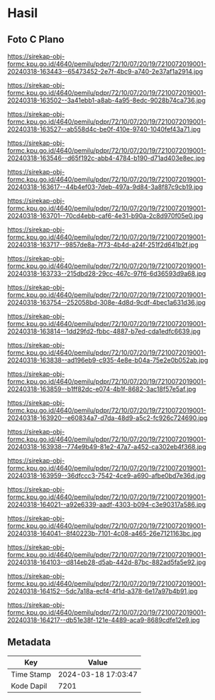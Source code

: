 # Hasil

## Foto C Plano

https://sirekap-obj-formc.kpu.go.id/4640/pemilu/pdpr/72/10/07/20/19/7210072019001-20240318-163443--65473452-2e7f-4bc9-a740-2e37af1a2914.jpg

https://sirekap-obj-formc.kpu.go.id/4640/pemilu/pdpr/72/10/07/20/19/7210072019001-20240318-163502--3a41ebb1-a8ab-4a95-8edc-9028b74ca736.jpg

https://sirekap-obj-formc.kpu.go.id/4640/pemilu/pdpr/72/10/07/20/19/7210072019001-20240318-163527--ab558d4c-be0f-410e-9740-1040fef43a71.jpg

https://sirekap-obj-formc.kpu.go.id/4640/pemilu/pdpr/72/10/07/20/19/7210072019001-20240318-163546--d65f192c-abb4-4784-b190-d71ad403e8ec.jpg

https://sirekap-obj-formc.kpu.go.id/4640/pemilu/pdpr/72/10/07/20/19/7210072019001-20240318-163617--44b4ef03-7deb-497a-9d84-3a8f87c9cb19.jpg

https://sirekap-obj-formc.kpu.go.id/4640/pemilu/pdpr/72/10/07/20/19/7210072019001-20240318-163701--70cd4ebb-caf6-4e31-b90a-2c8d970f05e0.jpg

https://sirekap-obj-formc.kpu.go.id/4640/pemilu/pdpr/72/10/07/20/19/7210072019001-20240318-163717--9857de8a-7f73-4b4d-a24f-251f2d641b2f.jpg

https://sirekap-obj-formc.kpu.go.id/4640/pemilu/pdpr/72/10/07/20/19/7210072019001-20240318-163733--215dbd28-29cc-467c-97f6-6d36593d9a68.jpg

https://sirekap-obj-formc.kpu.go.id/4640/pemilu/pdpr/72/10/07/20/19/7210072019001-20240318-163754--252058bd-308e-4d8d-9cdf-4bec1a631d36.jpg

https://sirekap-obj-formc.kpu.go.id/4640/pemilu/pdpr/72/10/07/20/19/7210072019001-20240318-163814--1dd29fd2-fbbc-4887-b7ed-cda1edfc6639.jpg

https://sirekap-obj-formc.kpu.go.id/4640/pemilu/pdpr/72/10/07/20/19/7210072019001-20240318-163838--ad196eb9-c935-4e8e-b04a-75e2e0b052ab.jpg

https://sirekap-obj-formc.kpu.go.id/4640/pemilu/pdpr/72/10/07/20/19/7210072019001-20240318-163859--b1ff82dc-e074-4b1f-8682-3ac18f57e5af.jpg

https://sirekap-obj-formc.kpu.go.id/4640/pemilu/pdpr/72/10/07/20/19/7210072019001-20240318-163920--e60834a7-d7da-48d9-a5c2-fc926c724690.jpg

https://sirekap-obj-formc.kpu.go.id/4640/pemilu/pdpr/72/10/07/20/19/7210072019001-20240318-163938--774e9b49-81e2-47a7-a452-ca302eb4f368.jpg

https://sirekap-obj-formc.kpu.go.id/4640/pemilu/pdpr/72/10/07/20/19/7210072019001-20240318-163959--36dfccc3-7542-4ce9-a690-afbe0bd7e36d.jpg

https://sirekap-obj-formc.kpu.go.id/4640/pemilu/pdpr/72/10/07/20/19/7210072019001-20240318-164021--a92e6339-aadf-4303-b094-c3e90317a586.jpg

https://sirekap-obj-formc.kpu.go.id/4640/pemilu/pdpr/72/10/07/20/19/7210072019001-20240318-164041--8f40223b-7101-4c08-a465-26e7121163bc.jpg

https://sirekap-obj-formc.kpu.go.id/4640/pemilu/pdpr/72/10/07/20/19/7210072019001-20240318-164103--d814eb28-d5ab-442d-87bc-882ad5fa5e92.jpg

https://sirekap-obj-formc.kpu.go.id/4640/pemilu/pdpr/72/10/07/20/19/7210072019001-20240318-164152--5dc7a18a-ecf4-4f1d-a378-6e17a97b4b91.jpg

https://sirekap-obj-formc.kpu.go.id/4640/pemilu/pdpr/72/10/07/20/19/7210072019001-20240318-164217--db51e38f-121e-4489-aca9-8689cdfe12e9.jpg


## Metadata

| Key        | Value               |
| ---------- | ------------------- |
| Time Stamp | 2024-03-18 17:03:47 |
| Kode Dapil | 7201                |



